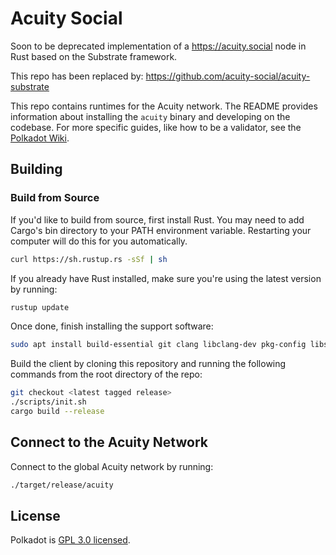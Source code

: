 # Acuity Social

Soon to be deprecated implementation of a https://acuity.social node in Rust based on the Substrate framework.

This repo has been replaced by: https://github.com/acuity-social/acuity-substrate


This repo contains runtimes for the Acuity network. The README provides
information about installing the `acuity` binary and developing on the codebase. For more
specific guides, like how to be a validator, see the
[Polkadot Wiki](https://wiki.polkadot.network/docs/en/).

## Building

### Build from Source

If you'd like to build from source, first install Rust. You may need to add Cargo's bin directory
to your PATH environment variable. Restarting your computer will do this for you automatically.

```bash
curl https://sh.rustup.rs -sSf | sh
```

If you already have Rust installed, make sure you're using the latest version by running:

```bash
rustup update
```

Once done, finish installing the support software:

```bash
sudo apt install build-essential git clang libclang-dev pkg-config libssl-dev
```

Build the client by cloning this repository and running the following commands from the root
directory of the repo:

```bash
git checkout <latest tagged release>
./scripts/init.sh
cargo build --release
```

## Connect to the Acuity Network

Connect to the global Acuity network by running:

```bash
./target/release/acuity
```

## License

Polkadot is [GPL 3.0 licensed](LICENSE).
